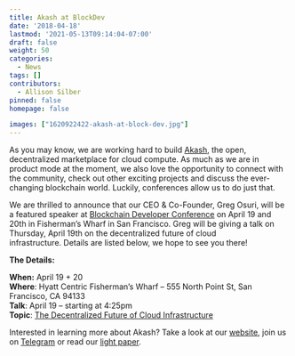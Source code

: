 ```yaml
---
title: Akash at BlockDev
date: '2018-04-18'
lastmod: '2021-05-13T09:14:04-07:00'
draft: false
weight: 50
categories:
  - News
tags: []
contributors:
  - Allison Silber
pinned: false
homepage: false

images: ["1620922422-akash-at-block-dev.jpg"]
---
```

As you may know, we are working hard to build [Akash](https://akash.network/), the open, decentralized marketplace for cloud compute. As much as we are in product mode at the moment, we also love the opportunity to connect with the community, check out other exciting projects and discuss the ever-changing blockchain world. Luckily, conferences allow us to do just that.

We are thrilled to announce that our CEO & Co-Founder, Greg Osuri, will be a featured speaker at [Blockchain Developer Conference](http://blockdevcon.com/) on April 19 and 20th in Fisherman’s Wharf in San Francisco. Greg will be giving a talk on Thursday, April 19th on the decentralized future of cloud infrastructure. Details are listed below, we hope to see you there!

**The Details:**

**When:** April 19 + 20  
**Where**: Hyatt Centric Fisherman’s Wharf – 555 North Point St, San Francisco, CA 94133  
**Talk**: April 19 – starting at 4:25pm  
**Topic**: [The Decentralized Future of Cloud Infrastructure](http://blockdevcon.com/sponsors/)

Interested in learning more about Akash? Take a look at our [website](https://akash.network/), join us on [Telegram](https://t.me/AkashNW) or read our [light paper](https://akash.network/paper.pdf/).